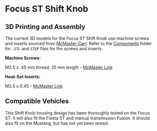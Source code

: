 Focus ST Shift Knob
=================

## 3D Printing and Assembly

The current 3D models for the Focus ST Shift Knob use machine screws and 
inserts sourced from [McMaster-Carr](http://mcmaster.com). Refer to the 
[Components](https://github.com/openxc/shiftknob-3Ddesign/tree/master/Components)
folder for `.STL` and `STEP` files for the screws and inserts.

**Machine Screws:**

M2.5 x .45 mm thread, 25 mm length  - [McMaster Link](http://www.mcmaster.com/#91239A769)

**Heat-Set Inserts:**

M2.5 x 0.45 - [McMaster Link](http://www.mcmaster.com/#94180A323)

## Compatible Vehicles

This Shift Knob housing design has been thoroughly tested on the Focus ST.
It will also fit the Fiesta ST and manual transmission Fusion. It should
also fit on the Mustang, but has not yet been tested.